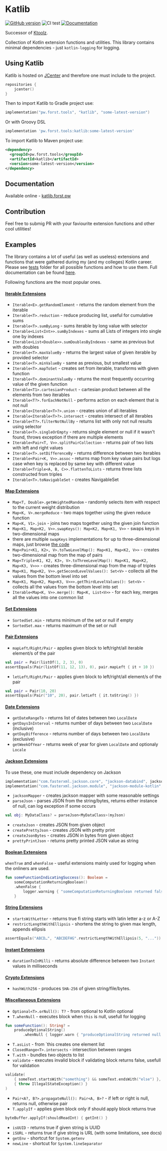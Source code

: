 # Katlib
[![GitHub version](https://badge.fury.io/gh/LukasForst%2Fkatlib.svg)](https://bintray.com/beta/#/lukas-forst/jvm-packages/katlib)
![CI test](https://github.com/LukasForst/katlib/workflows/CI%20test/badge.svg)
[![Documentation](https://img.shields.io/badge/docs-online-brightgreeb)](https://katlib.forst.pw/)

Successor of [Ktoolz](https://github.com/blindspot-ai/ktoolz).

Collection of Kotlin extension functions and utilities. 
This library contains minimal dependencies - just `kotlin-logging` for logging. 

## Using Katlib
Katlib is hosted on [JCenter](https://bintray.com/beta/#/lukas-forst/jvm-packages/katlib) and therefore one must include to the project.
```kotlin
repositories {
    jcenter()
}
```
Then to import Katlib to Gradle project use:
```Kotlin
implementation("pw.forst.tools", "katlib", "some-latest-version")
```
Or with Groovy DSL
```groovy
implementation 'pw.forst.tools:katlib:some-latest-version'
```
To import Katlib to Maven project use:
```xml
<dependency>
  <groupId>pw.forst.tools</groupId>
  <artifactId>katlib</artifactId>
  <version>some-latest-version</version>
</dependency>
```

## Documentation
Available online - [katlib.forst.pw](https://katlib.forst.pw/)

## Contribution
Feel free to submig PR with your faviourite extension functions and other cool utilities!

## Examples
The library contains a lot of useful (as well as useless) extensions and functions 
that were gathered during my (and my colleges) Kotlin career. 
Please see [tests](src/test/kotlin/pw/forst/tools/katlib) folder for all possible functions 
and how to use them.
Full documentation can be found [here](https://katlib.forst.pw/).

Following functions are the most popular ones.


#### [Iterable Extensions](src/main/kotlin/pw/forst/tools/katlib/IterableExtensions.kt)
* `Iterable<E>.getRandomElement` - returns the random element from the iterable
* `Iterable<T>.reduction` - reduce producing list, useful for cumulative sums
* `Iterable<T>.sumByLong` - sums iterable by long value with selector
* `Iterable<List<Int>>.sumByIndexes` - sums all Lists of integers into single one by indexes
* `Iterable<List<Double>>.sumDoublesByIndexes` - same as previous but with doubles
* `Iterable<T>.maxValueBy` - returns the largest value of given iterable by provided selector
* `Iterable<T>.minValueBy` - same as previous, but smallest value
* `Iterable<T>.mapToSet` - creates set from iterable, transforms with given function
* `Iterable<T>.dominantValueBy` - returns the most frequently occurring value of the given function
* `Iterable<T1>.cartesianProduct` - cartesian product between all the elements from two iterables
* `Iterable<T?>.forEachNotNull` - performs action on each element that is not null
* `Iterable<Iterable<T>?>.union` - creates union of all iterables
* `Iterable<Iterable<T>?>.intersect` - creates intersect of all iterables
* `Iterable<T?>.filterNotNullBy` - returns list with only not null results using selector
* `Iterable<T>.singleOrEmpty` - returns single element or null if it wasn't found, throws exception if there are multiple elements
* `Iterable<Pair<T, V>>.splitPairCollection` - returns pair of two lists with left and right values
* `Iterable<T>.setDifferenceBy` - returns difference between two iterables
* `Iterable<Pair<K, V>>.assoc` - returns map from key value pairs but logs case when key is replaced by same key with different value
* `Iterable<Triple<A, B, C>>.flattenToLists` - returns three lists constructed from triples
* `Iterable<T>.toNavigableSet` - creates NavigableSet
 
#### [Map Extensions](src/main/kotlin/pw/forst/tools/katlib/MapExtensions.kt)
* `Map<T, Double>.getWeightedRandom` - randomly selects item with respect to the current weight distribution
* `Map<K, V>.mergeReduce` - two maps together using the given reduce function 
* `Map<K, V1>.join` - joins two maps together using the given join function
* `Map<K1, Map<K2, V>>.swapKeys(): Map<K2, Map<K1, V>>` - swaps keys in two-dimensional maps
* there are multiple `swapKeys` implementations for up to three-dimensional maps, just browse [the code](src/main/kotlin/pw/forst/tools/katlib/MapExtensions.kt)
* `Map<Pair<K1, K2>, V>.toTwoLevelMap(): Map<K1, Map<K2, V>>` - creates two-dimensional map from the map of pairs
* `Map<Triple<K1, K2, K3>, V>.toThreeLevelMap(): Map<K1, Map<K2, Map<K3, V>>>` - creates three-dimensional map from the map of triples
* `Map<K1, Map<K2, V>>.getSecondLevelValues(): Set<V>` - collects all the values from the bottom level into set
* `Map<K1, Map<K2, Map<K3, V>>>.getThirdLevelValues(): Set<V>` - collects all the values from the bottom level into set
* `Iterable<Map<K, V>>.merge(): Map<K, List<V>>` - for each key, merges all the values into one common list

#### [Set Extensions](src/main/kotlin/pw/forst/tools/katlib/SetExtensions.kt)
* `SortedSet.min` - returns minimum of the set or null if empty
* `SortedSet.max` - returns maximum of the set or null
 
#### [Pair Extensions](src/main/kotlin/pw/forst/tools/katlib/PairExtensions.kt)
* `mapLeft/Right/Pair` - applies given block to left/right/all iterable element/s of the pair
```kotlin
val pair = Pair(listOf(1, 2, 3), 0)
assertEquals(Pair(listOf(11, 12, 13), 0), pair.mapLeft { it + 10 })
```
* `letLeft/Right/Pair` - applies given block to left/right/all element/s of the pair
```kotlin
val pair = Pair(10, 20)
assertEquals(Pair("10", 20), pair.letLeft { it.toString() })
```

#### [Date Extensions](src/main/kotlin/pw/forst/tools/katlib/DateExtensions.kt)
* `getDateRangeTo` - returns list of dates between two `LocalDate`
* `getDaysInInterval` - returns number of days between two `LocalDate` (inclusive)
* `getDayDifference` - returns number of days between two `LocalDate` (exclusive)
* `getWeekOfYear` - returns week of year for given `LocalDate` and optionaly `Locale`
 
#### [Jackson Extensions](src/main/kotlin/pw/forst/tools/katlib/JacksonExtensions.kt)
To use these, one must include dependency on Jackson
```kotlin
implementation("com.fasterxml.jackson.core", "jackson-databind", jacksonVersion)
implementation("com.fasterxml.jackson.module", "jackson-module-kotlin", jacksonVersion)
```
* `jacksonMapper` - creates jackson mapper with some reasonable settings
* `parseJson` - parses JSON from the string/bytes, returns either instance of null, can log exception if some occurs
```kotlin
val obj: MyDataClass? = parseJson<MyDataClass>(myJson)
```
* `createJson` - creates JSON from given object
* `createPrettyJson` - creates JSON with pretty print
* `createJsonBytes` - creates JSON in bytes from given object
* `prettyPrintJson` - returns pretty printed JSON value as string

#### [Boolean Extensions](src/main/kotlin/pw/forst/tools/katlib/BooleanExtensions.kt)
`whenTrue` and `whenFalse` - useful extensions mainly used for logging when the onliners are used.  
```kotlin
fun someFunctionIndicatingSuccess(): Boolean = 
    someComputationReturningBoolean()
    .whenFalse { 
        logger.warning { "someComputationReturningBoolean returned false! Computation probably failed" } 
    }
```

#### [String Extensions](src/main/kotlin/pw/forst/tools/katlib/StringExtensions.kt)
* `startsWithLetter` - returns true fi string starts with latin letter a-z or A-Z
* `restrictLengthWithEllipsis` - shortens the string to given max length, appends ellipsis
```kotlin
assertEquals("ABCD…", "ABCDEFHG".restrictLengthWithEllipsis(5, "..."))
``` 

#### [Instant Extensions](src/main/kotlin/pw/forst/tools/katlib/InstantExtensions.kt)
* `durationToInMilli` - returns absolute difference between two `Instant` values in milliseconds

#### [Crypto Extensions](src/main/kotlin/pw/forst/tools/katlib/CryptoExtensions.kt)
* `hashWith256` - produces `SHA-256` of given string/file/bytes.

#### [Miscellaneous Extensions](src/main/kotlin/pw/forst/tools/katlib/OtherExtensions.kt)
* `Optional<T>.orNull(): T?` - from optional to Kotlin optional
* `T.whenNull` - executes block when `this` is null, usefull for logging
```kotlin
fun someFunction(): String? =
    produceOptionalString()
        .whenNull { logger.warn { "produceOptionalString returned null value!" } }
```
* `T.asList` - from `this creates one element list
* `ClosedRange<T>.intersects` - intersection between ranges
* `T.with` - bundles two objects to list
* `validate` - executes invalid block if validating block returns false, usefull for validation
```kotlin
validate(
    { someText.startsWith("something") && someText.endsWith("else") }, 
    { throw IllegalStateException() }
)
```
* `Pair<A?, B?>.propagateNull(): Pair<A, B>?` - if left or right is null, returns null, otherwise pair
* `T.applyIf` - applies given block only if should apply block returns true
```kotlin
byteBuffer.applyIf(shouldReadInt) { getInt() }
```
* `isUUID` - returns true if given string is UUID
* `iSURL` - returns true if give string is URL (with some limitations, see docs)
* `getEnv` - shortcut for `System.getenv`
* `newLine` - shortcut for `System.lineSeparator`
